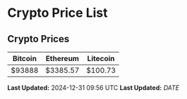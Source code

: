 # Crypto Price List

## Crypto Prices
| Bitcoin | Ethereum | Litecoin |
| ------- | -------- | -------- |
| $93888 | $3385.57 | $100.73 |
**Last Updated:** 2024-12-31 09:56 UTC
**Last Updated:** $DATE$
